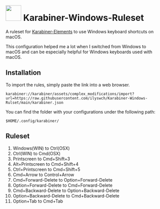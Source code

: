 # <img src="https://raw.githubusercontent.com/ilyswch/Karabiner-Windows-Rulset/main/docs/icon.png" width="50"/> Karabiner-Windows-Ruleset

A ruleset for [Karabiner-Elements](https://karabiner-elements.pqrs.org) to use Windows keyboard shortcuts on macOS.

This configuration helped me a lot when I switched from Windows to macOS and can be especially helpful for Windows keyboards used with macOS.

## Installation
To import the rules, simply paste the link into a web browser.

    karabiner://karabiner/assets/complex_modifications/import?url=https://raw.githubusercontent.com/ilyswch/Karabiner-Windows-Rulset/main/karabiner.json

You can find the folder with your configurations under the following path:

    $HOME/.config/karabiner/

## Ruleset

1. Windows(WIN) to Ctrl(OSX)
2. Ctrl(WIN) to Cmd(OSX)
3. Printscreen to Cmd+Shift+3
4. Alt+Printscreen to Cmd+Shift+4
5. Ctrl+Printscreen to Cmd+Shift+5
6. Cmd+Arrow to Control+Arrow
7. Cmd+Forward-Delete to Option+Forward-Delete
8. Option+Forward-Delete to Cmd+Forward-Delete
9. Cmd+Backward-Delete to Option+Backward-Delete
10. Option+Backward-Delete to Cmd+Backward-Delete 
11. Option+Tab to Cmd+Tab